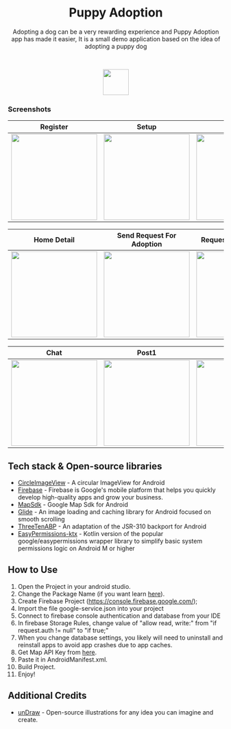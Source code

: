 <h1 align="center">Puppy Adoption</h1>

<p align="center">  
Adopting a dog can be a very rewarding experience and Puppy Adoption app has made it easier, It is a small demo application based on the idea of adopting a puppy dog
</p>
</br>
<p align="center">
<img src="https://user-images.githubusercontent.com/52043419/112720085-543ee480-8f22-11eb-8eb7-c924b7db67c0.png" width=60 height=60/>
</p>





### Screenshots

 Register                             | Setup                                        | Home 			                    | Filter Results
:------------------------------------------:|:-------------------------------------------:|:-----------------------------------------------:|:----------------------------------------:
 <img src="https://user-images.githubusercontent.com/52043419/112719882-58b6cd80-8f21-11eb-903b-a4955d7ea2fa.png" width="200"> | <img src="https://user-images.githubusercontent.com/52043419/112719878-56547380-8f21-11eb-85d2-9be19ab8c964.png" width="200">  |<img src="https://user-images.githubusercontent.com/52043419/112719874-53598300-8f21-11eb-8109-f0b9aa7a7f58.png" width="200">|<img src="https://user-images.githubusercontent.com/52043419/115717270-a2b39780-a397-11eb-8c7a-dffda28cbdf4.png" width="200">

  Home Detail                      |  Send Request For Adoption                           | Requests For Adoption                       | Accepted Requests
:-----------------------------------------:|:--------------------------------------------:|:-----------------------------------------------:|:-------------------------------------:
 <img src="https://user-images.githubusercontent.com/52043419/112719873-52285600-8f21-11eb-8e67-1c477572406e.png" width="200">| <img src="https://user-images.githubusercontent.com/52043419/112719880-5785a080-8f21-11eb-8f55-4cdc3ec984db.png" width="200">|<img src="https://user-images.githubusercontent.com/52043419/112719883-594f6400-8f21-11eb-98d2-e52907b5ce12.png" width="200">|<img src="https://user-images.githubusercontent.com/52043419/115715174-857dc980-a395-11eb-9298-0bd4deb00871.png" width="200">
 
  Chat                           | Post1                             | Post2                       | Profile
:-----------------------------------------:|:--------------------------------------------:|:-----------------------------------------------:|:-------------------------------------:
 <img src="https://user-images.githubusercontent.com/52043419/115718790-199d6000-a399-11eb-8840-7fd8510a707b.png" width="200">| <img src="https://user-images.githubusercontent.com/52043419/112719870-518fbf80-8f21-11eb-9318-859ccdb0409e.png" width="200">|<img src="https://user-images.githubusercontent.com/52043419/112719872-518fbf80-8f21-11eb-9992-cb2f507a18b5.png" width="200">|<img src="https://user-images.githubusercontent.com/52043419/115715674-0046e480-a396-11eb-86e7-3627718366fd.png" width="200">
 
## Tech stack & Open-source libraries
- [CircleImageView](https://github.com/hdodenhof/CircleImageView) - A circular ImageView for Android
- [Firebase](https://firebase.google.com/) - Firebase is Google's mobile platform that helps you quickly develop high-quality apps and grow your business.
- [MapSdk](https://developers.google.com/maps/documentation/android-sdk/overview) - Google Map Sdk for Android
- [Glide](https://github.com/bumptech/glide) - An image loading and caching library for Android focused on smooth scrolling
- [ThreeTenABP](https://github.com/JakeWharton/ThreeTenABP) - An adaptation of the JSR-310 backport for Android
- [EasyPermissions-ktx](https://github.com/VMadalin/easypermissions-ktx) - Kotlin version of the popular google/easypermissions wrapper library to simplify basic system permissions logic on Android M or higher

## How to Use
1. Open the Project in your android studio.
2. Change the Package Name (if you want learn [here](https://stackoverflow.com/questions/16804093/android-studio-rename-package)).
3. Create Firebase Project (https://console.firebase.google.com/);
4. Import the file google-service.json into your project
5. Connect to firebase console authentication and database from your IDE
6. In firebase Storage Rules, change value of "allow read, write:" from "if request.auth != null" to "if true;"
7. When you change database settings, you likely will need to uninstall and reinstall apps to avoid app crashes due to app caches.
8. Get Map API Key from [here](https://developers.google.com/maps/documentation/android-sdk/get-api-key).
9. Paste it in AndroidManifest.xml.
10. Build Project.
11. Enjoy!

## Additional Credits
- [unDraw](https://undraw.co/) - Open-source illustrations for any idea you can imagine and create.

